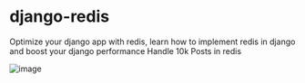# django-redis
Optimize your django app with redis, learn how to implement redis in django and boost your django performance
Handle 10k Posts in redis

![image](https://github.com/ShivamRohilllaa/django-redis/assets/59178005/cf6f383d-c8ad-4e4c-b086-b5aebc9d5f43)
